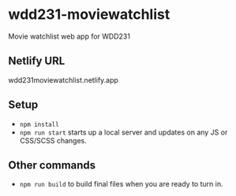 # wdd231-moviewatchlist
Movie watchlist web app for WDD231

## Netlify URL

wdd231moviewatchlist.netlify.app

## Setup

- `npm install`
- `npm run start` starts up a local server and updates on any JS or CSS/SCSS changes.

## Other commands

- `npm run build` to build final files when you are ready to turn in.
